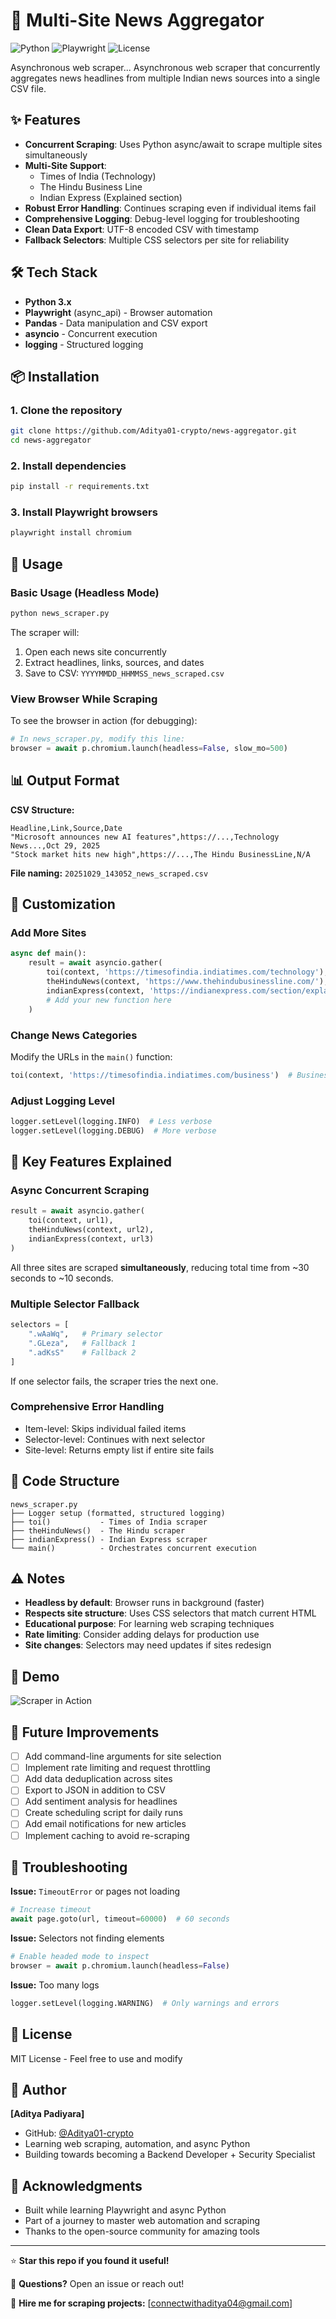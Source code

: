 # 📰 Multi-Site News Aggregator

![Python](https://img.shields.io/badge/python-3.8+-blue.svg)
![Playwright](https://img.shields.io/badge/playwright-async-green.svg)
![License](https://img.shields.io/badge/license-MIT-blue.svg)

Asynchronous web scraper...
Asynchronous web scraper that concurrently aggregates news headlines from multiple Indian news sources into a single CSV file.

## ✨ Features

- **Concurrent Scraping**: Uses Python async/await to scrape multiple sites simultaneously
- **Multi-Site Support**: 
  - Times of India (Technology)
  - The Hindu Business Line
  - Indian Express (Explained section)
- **Robust Error Handling**: Continues scraping even if individual items fail
- **Comprehensive Logging**: Debug-level logging for troubleshooting
- **Clean Data Export**: UTF-8 encoded CSV with timestamp
- **Fallback Selectors**: Multiple CSS selectors per site for reliability

## 🛠️ Tech Stack

- **Python 3.x**
- **Playwright** (async_api) - Browser automation
- **Pandas** - Data manipulation and CSV export
- **asyncio** - Concurrent execution
- **logging** - Structured logging

## 📦 Installation

### 1. Clone the repository
```bash
git clone https://github.com/Aditya01-crypto/news-aggregator.git
cd news-aggregator
```

### 2. Install dependencies
```bash
pip install -r requirements.txt
```

### 3. Install Playwright browsers
```bash
playwright install chromium
```

## 🚀 Usage

### Basic Usage (Headless Mode)
```bash
python news_scraper.py
```

The scraper will:
1. Open each news site concurrently
2. Extract headlines, links, sources, and dates
3. Save to CSV: `YYYYMMDD_HHMMSS_news_scraped.csv`

### View Browser While Scraping
To see the browser in action (for debugging):
```python
# In news_scraper.py, modify this line:
browser = await p.chromium.launch(headless=False, slow_mo=500)
```

## 📊 Output Format

**CSV Structure:**
```csv
Headline,Link,Source,Date
"Microsoft announces new AI features",https://...,Technology News...,Oct 29, 2025
"Stock market hits new high",https://...,The Hindu BusinessLine,N/A
```

**File naming:** `20251029_143052_news_scraped.csv`

## 🔧 Customization

### Add More Sites
```python
async def main():
    result = await asyncio.gather(
        toi(context, 'https://timesofindia.indiatimes.com/technology'),
        theHinduNews(context, 'https://www.thehindubusinessline.com/'),
        indianExpress(context, 'https://indianexpress.com/section/explained/'),
        # Add your new function here
    )
```

### Change News Categories
Modify the URLs in the `main()` function:
```python
toi(context, 'https://timesofindia.indiatimes.com/business')  # Business instead of Tech
```

### Adjust Logging Level
```python
logger.setLevel(logging.INFO)  # Less verbose
logger.setLevel(logging.DEBUG)  # More verbose
```

## 🎯 Key Features Explained

### Async Concurrent Scraping
```python
result = await asyncio.gather(
    toi(context, url1),
    theHinduNews(context, url2),
    indianExpress(context, url3)
)
```
All three sites are scraped **simultaneously**, reducing total time from ~30 seconds to ~10 seconds.

### Multiple Selector Fallback
```python
selectors = [
    ".wAaWq",   # Primary selector
    ".GLeza",   # Fallback 1
    ".adKsS"    # Fallback 2
]
```
If one selector fails, the scraper tries the next one.

### Comprehensive Error Handling
- Item-level: Skips individual failed items
- Selector-level: Continues with next selector
- Site-level: Returns empty list if entire site fails

## 📝 Code Structure
```
news_scraper.py
├── Logger setup (formatted, structured logging)
├── toi()           - Times of India scraper
├── theHinduNews()  - The Hindu scraper
├── indianExpress() - Indian Express scraper
└── main()          - Orchestrates concurrent execution
```

## ⚠️ Notes

- **Headless by default**: Browser runs in background (faster)
- **Respects site structure**: Uses CSS selectors that match current HTML
- **Educational purpose**: For learning web scraping techniques
- **Rate limiting**: Consider adding delays for production use
- **Site changes**: Selectors may need updates if sites redesign

## 📸 Demo

![Scraper in Action](output.png)

## 🚧 Future Improvements

- [ ] Add command-line arguments for site selection
- [ ] Implement rate limiting and request throttling
- [ ] Add data deduplication across sites
- [ ] Export to JSON in addition to CSV
- [ ] Add sentiment analysis for headlines
- [ ] Create scheduling script for daily runs
- [ ] Add email notifications for new articles
- [ ] Implement caching to avoid re-scraping

## 🐛 Troubleshooting

**Issue:** `TimeoutError` or pages not loading
```python
# Increase timeout
await page.goto(url, timeout=60000)  # 60 seconds
```

**Issue:** Selectors not finding elements
```python
# Enable headed mode to inspect
browser = await p.chromium.launch(headless=False)
```

**Issue:** Too many logs
```python
logger.setLevel(logging.WARNING)  # Only warnings and errors
```

## 📄 License

MIT License - Feel free to use and modify

## 👤 Author

**[Aditya Padiyara]**
- GitHub: [@Aditya01-crypto](https://github.com/Aditya01-crypto)
- Learning web scraping, automation, and async Python
- Building towards becoming a Backend Developer + Security Specialist

## 🙏 Acknowledgments

- Built while learning Playwright and async Python
- Part of a journey to master web automation and scraping
- Thanks to the open-source community for amazing tools

---

⭐ **Star this repo if you found it useful!**

💬 **Questions?** Open an issue or reach out!


📧 **Hire me for scraping projects:** [connectwithaditya04@gmail.com]

